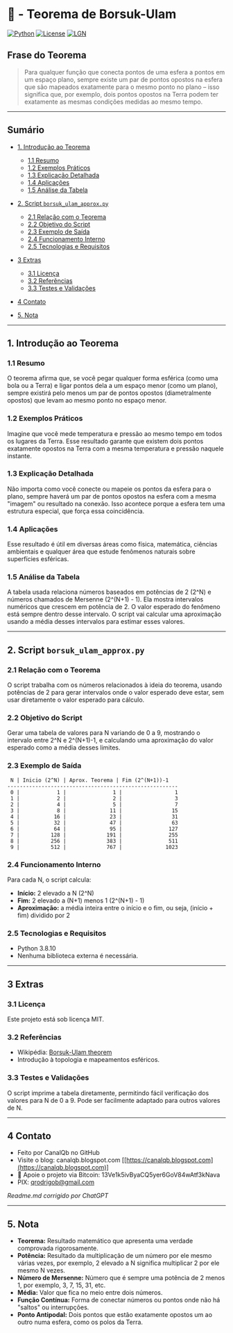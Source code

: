 # 🧠 - Teorema de Borsuk-Ulam

[![Python](https://img.shields.io/badge/Python-3.7%2B-blue.svg)](https://www.python.org/)
[![License](https://img.shields.io/badge/license-MIT-green)](LICENSE)
[![LGN](https://img.shields.io/badge/Teorema-Lei%20dos%20Grandes%20Números-ff69b4.svg)](https://en.wikipedia.org/wiki/Law_of_large_numbers)

## Frase do Teorema

> Para qualquer função que conecta pontos de uma esfera a pontos em um espaço plano, sempre existe um par de pontos opostos na esfera que são mapeados exatamente para o mesmo ponto no plano – isso significa que, por exemplo, dois pontos opostos na Terra podem ter exatamente as mesmas condições medidas ao mesmo tempo.

---

## Sumário

* [1. Introdução ao Teorema](#1-introdução-ao-teorema)

  * [1.1 Resumo](#11-resumo)
  * [1.2 Exemplos Práticos](#12-exemplos-práticos)
  * [1.3 Explicação Detalhada](#13-explicação-detalhada)
  * [1.4 Aplicações](#14-aplicações)
  * [1.5 Análise da Tabela](#15-análise-da-tabela)
* [2. Script `borsuk_ulam_approx.py`](#2-script-borsuk_ulam_approxpy)

  * [2.1 Relação com o Teorema](#21-relação-com-o-teorema)
  * [2.2 Objetivo do Script](#22-objetivo-do-script)
  * [2.3 Exemplo de Saída](#23-exemplo-de-saída)
  * [2.4 Funcionamento Interno](#24-funcionamento-interno)
  * [2.5 Tecnologias e Requisitos](#25-tecnologias-e-requisitos)
* [3 Extras](#3-extras)

  * [3.1 Licença](#31-licença)
  * [3.2 Referências](#32-referencias)
  * [3.3 Testes e Validações](#33-testes-e-validações)
* [4 Contato](#4-contato)
* [5. Nota](#5-nota)

---

## 1. Introdução ao Teorema

### 1.1 Resumo

O teorema afirma que, se você pegar qualquer forma esférica (como uma bola ou a Terra) e ligar pontos dela a um espaço menor (como um plano), sempre existirá pelo menos um par de pontos opostos (diametralmente opostos) que levam ao mesmo ponto no espaço menor.

### 1.2 Exemplos Práticos

Imagine que você mede temperatura e pressão ao mesmo tempo em todos os lugares da Terra. Esse resultado garante que existem dois pontos exatamente opostos na Terra com a mesma temperatura e pressão naquele instante.

### 1.3 Explicação Detalhada

Não importa como você conecte ou mapeie os pontos da esfera para o plano, sempre haverá um par de pontos opostos na esfera com a mesma "imagem" ou resultado na conexão. Isso acontece porque a esfera tem uma estrutura especial, que força essa coincidência.

### 1.4 Aplicações

Esse resultado é útil em diversas áreas como física, matemática, ciências ambientais e qualquer área que estude fenômenos naturais sobre superfícies esféricas.

### 1.5 Análise da Tabela

A tabela usada relaciona números baseados em potências de 2 (2^N) e números chamados de Mersenne (2^(N+1) - 1). Ela mostra intervalos numéricos que crescem em potência de 2. O valor esperado do fenômeno está sempre dentro desse intervalo. O script vai calcular uma aproximação usando a média desses intervalos para estimar esses valores.

---

## 2. Script `borsuk_ulam_approx.py`

### 2.1 Relação com o Teorema

O script trabalha com os números relacionados à ideia do teorema, usando potências de 2 para gerar intervalos onde o valor esperado deve estar, sem usar diretamente o valor esperado para cálculo.

### 2.2 Objetivo do Script

Gerar uma tabela de valores para N variando de 0 a 9, mostrando o intervalo entre 2^N e 2^(N+1)-1, e calculando uma aproximação do valor esperado como a média desses limites.

### 2.3 Exemplo de Saída

```
 N | Inicio (2^N) | Aprox. Teorema | Fim (2^(N+1))-1
-------------------------------------------------------
 0 |            1 |               1 |                 1
 1 |            2 |               2 |                 3
 2 |            4 |               5 |                 7
 3 |            8 |              11 |                15
 4 |           16 |              23 |                31
 5 |           32 |              47 |                63
 6 |           64 |              95 |               127
 7 |          128 |             191 |               255
 8 |          256 |             383 |               511
 9 |          512 |             767 |              1023
```

### 2.4 Funcionamento Interno

Para cada N, o script calcula:

* **Início:** 2 elevado a N (2^N)
* **Fim:** 2 elevado a (N+1) menos 1 (2^(N+1) - 1)
* **Aproximação:** a média inteira entre o início e o fim, ou seja, (início + fim) dividido por 2

### 2.5 Tecnologias e Requisitos

* Python 3.8.10
* Nenhuma biblioteca externa é necessária.

---

## 3 Extras

### 3.1 Licença

Este projeto está sob licença MIT.

### 3.2 Referências

* Wikipédia: [Borsuk-Ulam theorem](https://en.wikipedia.org/wiki/Borsuk–Ulam_theorem)
* Introdução à topologia e mapeamentos esféricos.

### 3.3 Testes e Validações

O script imprime a tabela diretamente, permitindo fácil verificação dos valores para N de 0 a 9. Pode ser facilmente adaptado para outros valores de N.

---

## 4 Contato

* Feito por CanalQb no GitHub
* Visite o blog: canalqb.blogspot.com \[[https://canalqb.blogspot.com](https://canalqb.blogspot.com)]
* 💸 Apoie o projeto via Bitcoin: 13Ve1k5ivByaCQ5yer6GoV84wAtf3kNava
* PIX: [qrodrigob@gmail.com](mailto:qrodrigob@gmail.com)

*Readme.md corrigido por ChatGPT*

---

## 5. Nota

* **Teorema:** Resultado matemático que apresenta uma verdade comprovada rigorosamente.
* **Potência:** Resultado da multiplicação de um número por ele mesmo várias vezes, por exemplo, 2 elevado a N significa multiplicar 2 por ele mesmo N vezes.
* **Número de Mersenne:** Número que é sempre uma potência de 2 menos 1, por exemplo, 3, 7, 15, 31, etc.
* **Média:** Valor que fica no meio entre dois números.
* **Função Contínua:** Forma de conectar números ou pontos onde não há "saltos" ou interrupções.
* **Ponto Antipodal:** Dois pontos que estão exatamente opostos um ao outro numa esfera, como os polos da Terra.
